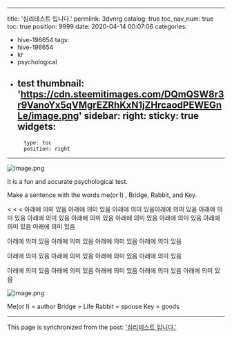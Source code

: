 
---
title: '심리테스트 입니다.'
permlink: 3dvnrg
catalog: true
toc_nav_num: true
toc: true
position: 9999
date: 2020-04-14 00:07:06
categories:
- hive-196654
tags:
- hive-196654
- kr
- psychological
- test
thumbnail: 'https://cdn.steemitimages.com/DQmQSW8r3r9VanoYx5qVMgrEZRhKxN1jZHrcaodPEWEGnLe/image.png'
sidebar:
    right:
        sticky: true
widgets:
    -
        type: toc
        position: right
---


![image.png](https://cdn.steemitimages.com/DQmQSW8r3r9VanoYx5qVMgrEZRhKxN1jZHrcaodPEWEGnLe/image.png)

It is a fun and accurate psychological test.

Make a sentence with the words me(or I) , Bridge, Rabbit, and Key.


<
<
<
아래에 의미 있음
아래에 의미 있음
아래에 의미 있음아래에 의미 있음
아래에 의미 있음
아래에 의미 있음
아래에 의미 있음
아래에 의미 있음
아래에 의미 있음
아래에 의미 있음
아래에 의미 있음

아래에 의미 있음
아래에 의미 있음
아래에 의미 있음
아래에 의미 있음

아래에 의미 있음
아래에 의미 있음
아래에 의미 있음
아래에 의미 있음


아래에 의미 있음
아래에 의미 있음
아래에 의미 있음
아래에 의미 있음
아래에 의미 있음














![image.png](https://cdn.steemitimages.com/DQmdz9cnXAkAFynuz32g4XNi4P57C4LNsBpE3ogE5dYnBEQ/image.png)

Me(or I) = author
Bridge = Life
Rabbit = spouse
Key = goods

- - -

This page is synchronized from the post: ['심리테스트 입니다.'](https://steemit.com/@virus707/3dvnrg)

